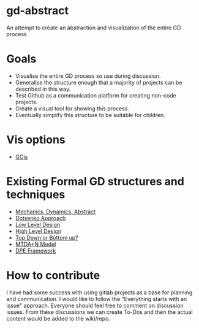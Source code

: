 # gd-abstract
An attempt to create an abstraction and visualization of the entire GD process

# Goals
* Visualise the entire GD process so use during discussion.
* Generalise the structure enough that a majority of projects can be described in this way.
* Test Github as a communication platform for creating non-code projects.
* Create a visual tool for showing this process.
* Eventually simplify this structure to be suitable for children.

# Vis options
* [GOjs](http://gojs.net/latest/samples/flowchart.html)

# Existing Formal GD structures and techniques
* [Mechanics, Dynamics, Abstract](http://www.cs.northwestern.edu/~rob/publications/MDA.pdf)
* [Dotsenko Approach](http://www.gamasutra.com/blogs/AndrewDotsenko/20160304/267298/Game_Design_Framework_On_the_way_to_good_Game_Design.php)
* [Low Level Design](https://docs.google.com/document/d/1-I08qX76DgSFyN1ByIGtPuqXh7bVKraHcNIA25tpAzE/edit)
* [High Level Design](http://www.csc.kth.se/utbildning/kth/kurser/DH2640/grip08/HighConceptTemplate-Inl4.pdf)
* [Top Down or Bottom up?](http://www.gamasutra.com/view/feature/2129/game_design_cognition_the_.php?print=1)
* [MTDA+N Model](http://www.firstpersonscholar.com/a-working-theory-of-game-design/)
* [DPE Framework](http://gel.msu.edu/winn/Winn_DPE_chapter_final.pdf)

# How to contribute
I have had some success with using gitlab projects as a base for planning and communication. I would like to follow the "Everything starts with an issue" approach. Everyone should feel free to comment on discussion issues. From these discussions we can create To-Dos and then the actual content would be added to the wiki/repo.
